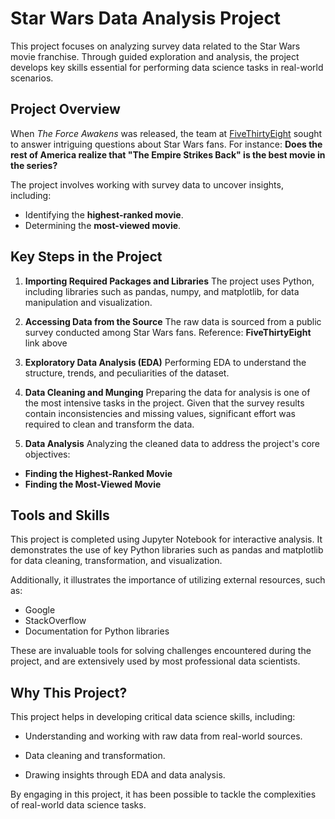 # Star Wars Data Analysis Project
This project focuses on analyzing survey data related to the Star Wars movie franchise. Through guided exploration and analysis, the project develops key skills essential for performing data science tasks in real-world scenarios.

## Project Overview
When *The Force Awakens* was released, the team at [FiveThirtyEight](https://fivethirtyeight.datasettes.com/fivethirtyeight/star-wars-survey~2FStarWars/134) sought to answer intriguing questions about Star Wars fans. For instance:
**Does the rest of America realize that "The Empire Strikes Back" is the best movie in the series?**

The project involves working with survey data to uncover insights, including:

+ Identifying the **highest-ranked movie**.
+ Determining the **most-viewed movie**.


## Key Steps in the Project
1. **Importing Required Packages and Libraries**
The project uses Python, including libraries such as pandas, numpy, and matplotlib, for data manipulation and visualization.

2. **Accessing Data from the Source**
The raw data is sourced from a public survey conducted among Star Wars fans. Reference: **FiveThirtyEight** link above

3. **Exploratory Data Analysis (EDA)**
Performing EDA to understand the structure, trends, and peculiarities of the dataset.

4. **Data Cleaning and Munging**
Preparing the data for analysis is one of the most intensive tasks in the project. Given that the survey results contain inconsistencies and missing values, significant effort was required to clean and transform the data.

5. **Data Analysis**
Analyzing the cleaned data to address the project's core objectives:

+ **Finding the Highest-Ranked Movie**
+ **Finding the Most-Viewed Movie**


## Tools and Skills
This project is completed using Jupyter Notebook for interactive analysis. It demonstrates the use of key Python libraries such as pandas and matplotlib for data cleaning, transformation, and visualization.

Additionally, it illustrates the importance of utilizing external resources, such as:

+ Google
+ StackOverflow
+ Documentation for Python libraries
  
These are invaluable tools for solving challenges encountered during the project, and are extensively used by most professional data scientists.

## Why This Project?
This project helps in developing critical data science skills, including:

+ Understanding and working with raw data from real-world sources.

+ Data cleaning and transformation.

+ Drawing insights through EDA and data analysis.

By engaging in this project, it has been possible to tackle the complexities of real-world data science tasks.

